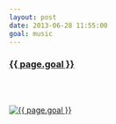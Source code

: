 ```yaml
---
layout: post
date: 2013-06-28 11:55:00
goal: music
---
```


<h3 class="graph-align goal-title">
    <a href="https://www.beeminder.com/beneills/goals/music">{{ page.goal }}</a>
</h3>

<br />
<div class="graph-align goal-text goal-description">
      &nbsp;
</div>

[![{{ page.goal }}](https://www.beeminder.com/beneills/goals/music/graph)](https://www.beeminder.com/beneills/goals/music)

